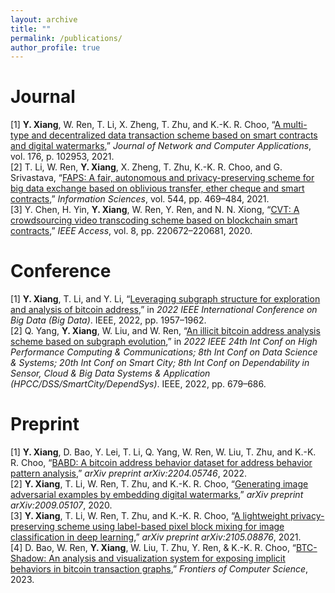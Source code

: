 ```yaml
---
layout: archive
title: ""
permalink: /publications/
author_profile: true
---
```


<!-- {% if author.googlescholar %}
  You can also find my articles on <u><a href="{{author.googlescholar}}">my Google Scholar profile</a>.</u>
{% endif %}

{% include base_path %}

{% for post in site.publications reversed %}
  {% include archive-single.html %}
{% endfor %} -->

# Journal

[1] **Y. Xiang**, W. Ren, T. Li, X. Zheng, T. Zhu, and K.-K. R. Choo, “[A multi-type and decentralized data transaction scheme based on smart contracts and digital watermarks](https://www.sciencedirect.com/science/article/abs/pii/S1084804520304057),” *Journal of Network and Computer Applications*, vol. 176, p. 102953, 2021.  
[2] T. Li, W. Ren, **Y. Xiang**, X. Zheng, T. Zhu, K.-K. R. Choo, and G. Srivastava, “[FAPS: A fair, autonomous and privacy-preserving scheme for big data exchange based on oblivious transfer, ether cheque and smart contracts](https://www.sciencedirect.com/science/article/abs/pii/S0020025520308823),” *Information Sciences*, vol. 544, pp. 469–484, 2021.  
[3] Y. Chen, H. Yin, **Y. Xiang**, W. Ren, Y. Ren, and N. N. Xiong, “[CVT: A crowdsourcing video transcoding scheme based on blockchain smart contracts](https://ieeexplore.ieee.org/abstract/document/9285293),” *IEEE Access*, vol. 8, pp. 220672–220681, 2020.  

# Conference

[1] **Y. Xiang**, T. Li, and Y. Li, “[Leveraging subgraph structure for exploration and analysis of bitcoin address](https://ieeexplore.ieee.org/abstract/document/10020980),” in *2022 IEEE International Conference on Big Data (Big Data)*. IEEE, 2022, pp. 1957–1962.  
[2] Q. Yang, **Y. Xiang**, W. Liu, and W. Ren, “[An illicit bitcoin address analysis scheme based on subgraph evolution](https://ieeexplore.ieee.org/abstract/document/10074805),” in *2022 IEEE 24th Int Conf on High Performance Computing & Communications; 8th Int Conf on Data Science & Systems; 20th Int Conf on Smart City; 8th Int Conf on Dependability in Sensor, Cloud & Big Data Systems & Application (HPCC/DSS/SmartCity/DependSys)*. IEEE, 2022, pp. 679–686.  

# Preprint

[1] **Y. Xiang**, D. Bao, Y. Lei, T. Li, Q. Yang, W. Ren, W. Liu, T. Zhu, and K.-K. R. Choo, “[BABD: A bitcoin address behavior dataset for address behavior pattern analysis](https://arxiv.org/abs/2204.05746),” *arXiv preprint arXiv:2204.05746*, 2022.   
[2] **Y. Xiang**, T. Li, W. Ren, T. Zhu, and K.-K. R. Choo, “[Generating image adversarial examples by embedding digital watermarks](https://arxiv.org/abs/2009.05107),” *arXiv preprint arXiv:2009.05107*, 2020.  
[3] **Y. Xiang**, T. Li, W. Ren, T. Zhu, and K.-K. R. Choo, “[A lightweight privacy-preserving scheme using label-based pixel block mixing for image classification in deep learning](https://arxiv.org/abs/2105.08876),” *arXiv preprint arXiv:2105.08876*, 2021.   
[4] D. Bao, W. Ren, **Y. Xiang**, W. Liu, T. Zhu, Y. Ren, & K.-K. R. Choo, “[BTC-Shadow: An analysis and visualization system for exposing implicit behaviors in bitcoin transaction graphs](https://journal.hep.com.cn/fcs/EN/10.1007/s11704-023-2531-0),” *Frontiers of Computer Science*, 2023.   
